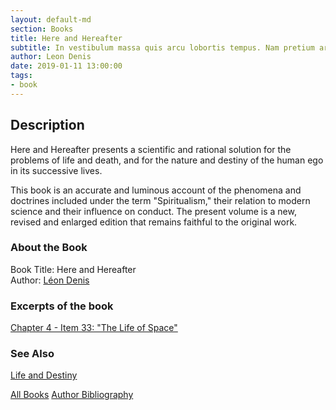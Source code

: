 ```yaml
---
layout: default-md
section: Books
title: Here and Hereafter
subtitle: In vestibulum massa quis arcu lobortis tempus. Nam pretium arcu in odio vulputate luctus.
author: Leon Denis
date: 2019-01-11 13:00:00
tags: 
- book
---
```


## Description
Here and Hereafter presents a scientific and rational solution for the problems of life and death, and for the nature and destiny of the human ego in its successive lives.

This book is an accurate and luminous account of the phenomena and doctrines included under the term "Spiritualism," their relation to modern science and their influence on conduct.  The present volume is a new, revised and enlarged edition that remains faithful to the original work.


### About the Book
Book Title: Here and Hereafter  
Author: [Léon Denis](/profiles/leon-denis)  

### Excerpts of the book
[Chapter 4 - Item 33: "The Life of Space"](4-33)


### See Also
[Life and Destiny](life-and-destiny)


<a href="/books" class="button special">All Books</a>
<a href="/books/leon-denis" class="button">Author Bibliography</a>